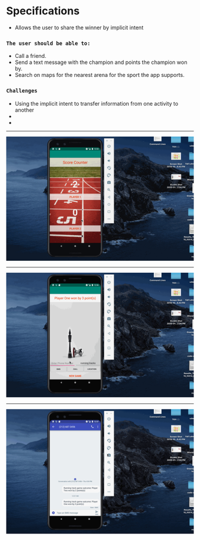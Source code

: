 # Specifications
<ul>
  <li>Allows the user to share the winner by implicit intent</li>
 </ul>
 
### `The user should be able to:`
<ul>
  <li>Call a friend.</li>
  <li>Send a text message with the champion and points the champion won by.</li>
  <li>Search on maps for the nearest arena for the sport the app supports.</li>
 </ul>
 
 ### `Challenges`
 <ul>
  <li>Using the implicit intent to transfer information from one activity to another<li>
  <li></li>
 </ul>

---

![](score_counter1.gif)

---

![](score_counter2.gif)

---

![](score_counter3.gif)

